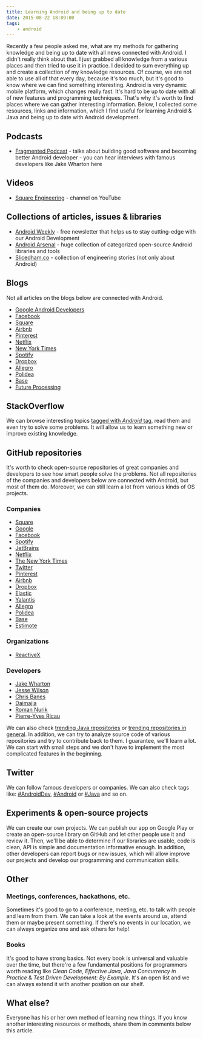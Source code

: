 ```yaml
---
title: Learning Android and being up to date
date: 2015-08-22 18:09:00
tags:
	- android
---
```


Recently a few people asked me, what are my methods for gathering knowledge and being up to date with all news connected with Android. I didn't really think about that. I just grabbed all knowledge from a various places and then tried to use it in practice. I decided to sum everything up and create a collection of my knowledge resources. Of course, we are not able to use all of that every day, because it's too much, but it's good to know where we can find something interesting. Android is very dynamic mobile platform, which changes really fast. It's hard to be up to date with all of new features and programming techniques. That's why it's worth to find places where we can gather interesting information. Below, I collected some resources, links and information, which I find useful for learning Android & Java and being up to date with Android development.

Podcasts
--------

*   [Fragmented Podcast](http://fragmentedpodcast.com/) \- talks about building good software and becoming better Android developer - you can hear interviews with famous developers like Jake Wharton here

Videos
------

*   [Square Engineering](https://www.youtube.com/user/SquareEngineering) \- channel on YouTube

Collections of articles, issues & libraries
-------------------------------------------

*   [Android Weekly](http://androidweekly.net) \- free newsletter that helps us to stay cutting-edge with our Android Development
*   [Android Arsenal](https://android-arsenal.com/) \- huge collection of categorized open-source Android libraries and tools
*   [Slicedham.co](http://www.slicedham.co/) \- collection of engineering stories (not only about Android)

Blogs
-----

Not all articles on the blogs below are connected with Android.

*   [Google Android Developers](http://android-developers.blogspot.com/)
*   [Facebook](https://code.facebook.com/posts/)
*   [Square](https://corner.squareup.com/)
*   [Airbnb](http://nerds.airbnb.com/)
*   [Pinterest](https://engineering.pinterest.com/blog)
*   [Netflix](http://techblog.netflix.com/)
*   [New York Times](http://developers.nytimes.com/)
*   [Spotify](https://labs.spotify.com/)
*   [Dropbox](https://blogs.dropbox.com/tech/)
*   [Allegro](http://allegro.tech/)
*   [Polidea](https://www.polidea.com/heartbeat/blog)
*   [Base](https://lab.getbase.com/blog/)
*   [Future Processing](http://www.future-processing.pl/technical-blog/)

StackOverflow
-------------

We can browse interesting topics [tagged with _Android_ tag](http://stackoverflow.com/questions/tagged/android), read them and even try to solve some problems. It will allow us to learn something new or improve existing knowledge.

GitHub repositories
-------------------

It's worth to check open-source repositories of great companies and developers to see how smart people solve the problems. Not all repositories of the companies and developers below are connected with Android, but most of them do. Moreover, we can still learn a lot from various kinds of OS projects.

### Companies

*   [Square](https://github.com/square)
*   [Google](https://github.com/google)
*   [Facebook](https://github.com/facebook)
*   [Spotify](https://github.com/spotify)
*   [JetBrains](https://github.com/jetbrains)
*   [Netflix](https://github.com/Netflix)
*   [The New York Times](https://github.com/NYTimes)
*   [Twitter](https://github.com/twitter)
*   [Pinterest](https://github.com/pinterest)
*   [Airbnb](https://github.com/airbnb)
*   [Dropbox](https://github.com/dropbox)
*   [Elastic](https://github.com/elastic)
*   [Yalantis](https://github.com/Yalantis)
*   [Allegro](https://github.com/allegro)
*   [Polidea](https://github.com/Polidea)
*   [Base](https://github.com/futuresimple)
*   [Estimote](https://github.com/Estimote/)

### Organizations

*   [ReactiveX](https://github.com/ReactiveX)

### Developers

*   [Jake Wharton](https://github.com/JakeWharton)
*   [Jesse Wilson](https://github.com/swankjesse)
*   [Chris Banes](https://github.com/chrisbanes)
*   [Daimajia](https://github.com/daimajia)
*   [Roman Nurik](https://github.com/romannurik)
*   [Pierre-Yves Ricau](https://github.com/pyricau)

We can also check [trending Java repositories](https://github.com/trending?l=java) or [trending repositories in general](https://github.com/trending). In addition, we can try to analyze source code of various repositories and try to contribute back to them. I guarantee, we'll learn a lot. We can start with small steps and we don't have to implement the most complicated features in the beginning.

Twitter
-------

We can follow famous developers or companies. We can also check tags like: [#AndroidDev](https://twitter.com/hashtag/AndroidDev), [#Android](https://twitter.com/hashtag/Android) or [#Java](https://twitter.com/hashtag/Java) and so on.

Experiments & open-source projects
----------------------------------

We can create our own projects. We can publish our app on Google Play or create an open-source library on GitHub and let other people use it and review it. Then, we'll be able to determine if our libraries are usable, code is clean, API is simple and documentation informative enough. In addition, other developers can report bugs or new issues, which will allow improve our projects and develop our programming and communication skills.

Other
-----

### Meetings, conferences, hackathons, etc.

Sometimes it's good to go to a conference, meeting, etc. to talk with people and learn from them. We can take a look at the events around us, attend them or maybe present something. If there's no events in our location, we can always organize one and ask others for help!

### Books

It's good to have strong basics. Not every book is universal and valuable over the time, but there're a few fundamental positions for programmers worth reading like _Clean Code_, _Effective Java_, _Java Concurrency in Practice_ & _Test Driven Development: By Example_. It's an open list and we can always extend it with another position on our shelf.

What else?
----------

Everyone has his or her own method of learning new things. If you know another interesting resources or methods, share them in comments below this article.